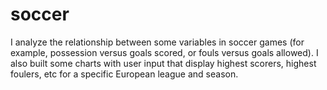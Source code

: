 # soccer

I analyze the relationship between some variables in soccer games (for example, possession versus goals scored, or fouls versus goals allowed). I also built some charts with user input that display highest scorers, highest foulers, etc for a specific European league and season.
